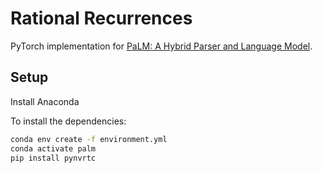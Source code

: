 # Rational Recurrences

PyTorch implementation for [PaLM: A Hybrid Parser and Language Model](https://homes.cs.washington.edu/~hapeng/paper/peng2019palm.pdf).

## Setup

Install Anaconda

To install the dependencies:
```bash
conda env create -f environment.yml
conda activate palm
pip install pynvrtc
```
